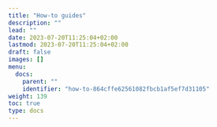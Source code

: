 ```yaml
---
title: "How-to guides"
description: ""
lead: ""
date: 2023-07-20T11:25:04+02:00
lastmod: 2023-07-20T11:25:04+02:00
draft: false
images: []
menu:
  docs:
    parent: ""
    identifier: "how-to-864cffe62561082fbcb1af5ef7d31105"
weight: 139
toc: true
type: docs
---
```

